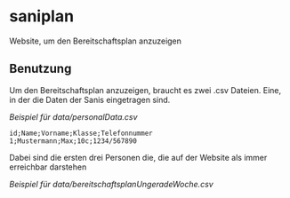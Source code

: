 # saniplan
Website, um den Bereitschaftsplan anzuzeigen

## Benutzung
Um den Bereitschaftsplan anzuzeigen, braucht es zwei .csv Dateien.
Eine, in der die Daten der Sanis eingetragen sind.

*Beispiel für data/personalData.csv*
```csv
id;Name;Vorname;Klasse;Telefonnummer
1;Mustermann;Max;10c;1234/567890
```
Dabei sind die ersten drei Personen die, die auf der Website als immer erreichbar darstehen

*Beispiel für data/bereitschaftsplanUngeradeWoche.csv*
```csv

```
